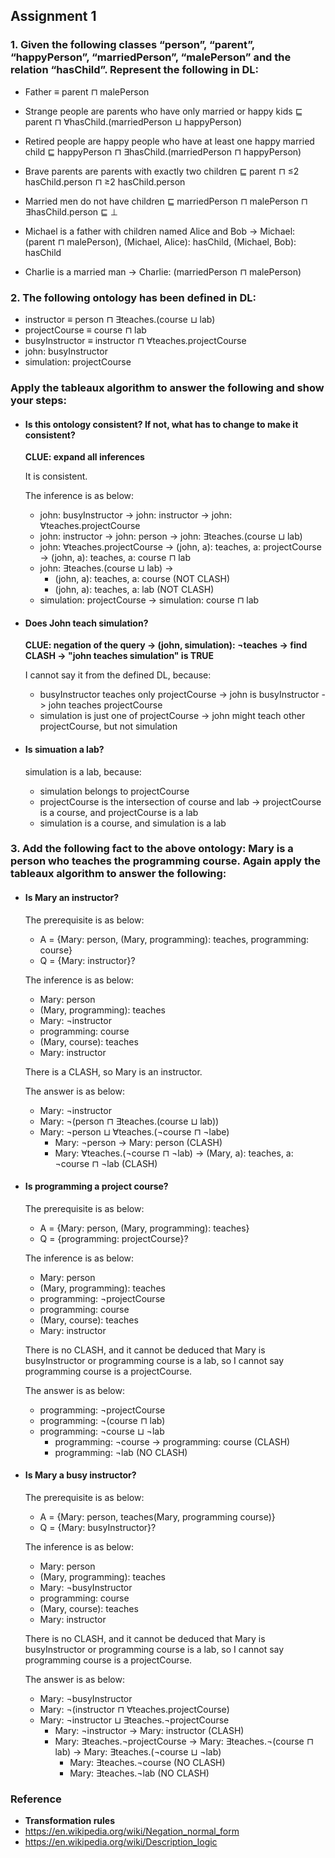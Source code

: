 ## Assignment 1

### 1. Given the following classes “person”, “parent”, “happyPerson”, “marriedPerson”, “malePerson” and the relation “hasChild”. Represent the following in DL:

* Father ≡ parent ⊓ malePerson

* Strange people are parents who have only married or happy kids ⊑ parent ⊓ ∀hasChild.(marriedPerson ⊔ happyPerson)

* Retired people are happy people who have at least one happy married child ⊑ happyPerson ⊓ ∃hasChild.(marriedPerson ⊓ happyPerson)

* Brave parents are parents with exactly two children ⊑ parent ⊓ ≤2 hasChild.person ⊓ ≥2 hasChild.person

* Married men do not have children ⊑ marriedPerson ⊓ malePerson ⊓ ∃hasChild.person ⊑ ⊥

* Michael is a father with children named Alice and Bob -> Michael: (parent ⊓ malePerson), (Michael, Alice): hasChild, (Michael, Bob): hasChild

* Charlie is a married man -> Charlie: (marriedPerson ⊓ malePerson)


### 2. The following ontology has been defined in DL:

* instructor ≡ person ⊓ ∃teaches.(course ⊔ lab)
* projectCourse ≡ course ⊓ lab
* busyInstructor ≡ instructor ⊓ ∀teaches.projectCourse
* john: busyInstructor
* simulation: projectCourse

 ### Apply the tableaux algorithm to answer the following and show your steps:

* #### Is this ontology consistent? If not, what has to change to make it consistent?

	**CLUE: expand all inferences**

	It is consistent.
	
	The inference is as below:
		
	* john: busyInstructor -> john: instructor -> john: ∀teaches.projectCourse
	* john: instructor -> john: person -> john: ∃teaches.(course ⊔ lab)
	* john: ∀teaches.projectCourse -> (john, a): teaches, a: projectCourse -> (john, a): teaches, a: course ⊓ lab
	* john: ∃teaches.(course ⊔ lab) ->
		* (john, a): teaches, a: course (NOT CLASH)
		* (john, a): teaches, a: lab (NOT CLASH)
	* simulation: projectCourse -> simulation: course ⊓ lab
	

* #### Does John teach simulation?

	**CLUE: negation of the query -> (john, simulation): ¬teaches -> find CLASH -> "john teaches simulation" is TRUE**

	I cannot say it from the defined DL, because:
	
	* busyInstructor teaches only projectCourse -> john is busyInstructor -> john teaches projectCourse
	* simulation is just one of projectCourse -> john might teach other projectCourse, but not simulation

* #### Is simuation a lab?

	simulation is a lab, because:

	* simulation belongs to projectCourse
	* projectCourse is the intersection of course and lab -> projectCourse is a course, and projectCourse is a lab
	* simulation is a course, and simulation is a lab


### 3. Add the following fact to the above ontology: Mary is a person who teaches the programming course. Again apply the tableaux algorithm to answer the following:

* #### Is Mary an instructor?

	The prerequisite is as below:

	* A = {Mary: person, (Mary, programming): teaches, programming: course}
	* Q = {Mary: instructor}?

	The inference is as below:

	* Mary: person
	* (Mary, programming): teaches
	* Mary: ¬instructor
	* programming: course
	* (Mary, course): teaches
	* Mary: instructor

	There is a CLASH, so Mary is an instructor.
	
	The answer is as below:
	
	* Mary: ¬instructor
	* Mary: ¬(person ⊓ ∃teaches.(course ⊔ lab))
	* Mary: ¬person ⊔ ∀teaches.(¬course ⊓ ¬labe)
		* Mary: ¬person -> Mary: person (CLASH)
		* Mary: ∀teaches.(¬course ⊓ ¬lab) -> (Mary, a): teaches, a: ¬course ⊓ ¬lab (CLASH)
	

* #### Is programming a project course?

	The prerequisite is as below:

	* A = {Mary: person, (Mary, programming): teaches}
	* Q = {programming: projectCourse}?

	The inference is as below:

	* Mary: person
	* (Mary, programming): teaches
	* programming: ¬projectCourse
	* programming: course
	* (Mary, course): teaches
	* Mary: instructor

	There is no CLASH, and it cannot be deduced that Mary is busyInstructor or programming course is a lab, so I cannot say programming course is a projectCourse.
	
	The answer is as below:
	
	* programming: ¬projectCourse
	* programming: ¬(course ⊓ lab)
	* programming: ¬course ⊔ ¬lab
		* programming: ¬course -> programming: course (CLASH)
		* programming: ¬lab (NO CLASH)
	

* #### Is Mary a busy instructor?

	The prerequisite is as below:

	* A = {Mary: person, teaches(Mary, programming course)}
	* Q = {Mary: busyInstructor}?

	The inference is as below:

	* Mary: person
	* (Mary, programming): teaches
	* Mary: ¬busyInstructor
	* programming: course
	* (Mary, course): teaches
	* Mary: instructor

	There is no CLASH, and it cannot be deduced that Mary is busyInstructor or programming course is a lab, so I cannot say programming course is a projectCourse.
	
	The answer is as below:
	
	* Mary: ¬busyInstructor
	* Mary: ¬(instructor ⊓ ∀teaches.projectCourse)
	* Mary: ¬instructor ⊔ ∃teaches.¬projectCourse
		* Mary: ¬instructor -> Mary: instructor (CLASH)
		* Mary: ∃teaches.¬projectCourse -> Mary: ∃teaches.¬(course ⊓ lab) -> Mary: ∃teaches.(¬course ⊔ ¬lab)
			* Mary: ∃teaches.¬course (NO CLASH)
			* Mary: ∃teaches.¬lab (NO CLASH)


### Reference

* **Transformation rules**
* https://en.wikipedia.org/wiki/Negation_normal_form
* https://en.wikipedia.org/wiki/Description_logic
